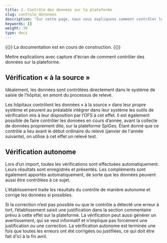 ```yaml
---
title: 2. Contrôle des données sur la plateforme
slug: controle_donnnees
description: "Sur cette page, nous vous expliquons comment contrôler les données importées par votre centre hospitalier sur la plateforme SpiGes."
keywords: []
weight: 30
type: docs
---
```


{{<alert color="info">}}
La documentation est en cours de construction.
{{</alert>}}


Mettre explications avec capture d'écran de comment contrôler des données sur la plateforme.



## Vérification « à la source »

Idéalement, les données sont contrôlées directement dans le système de saisie de l’hôpital, en amont du processus de relevé.

Les hôpitaux contrôlent les données « à la source » dans leur propre système et peuvent au préalable intégrer dans leur système les outils de vérification mis à leur disposition par l’OFS à cet effet. Il est également possible de faire contrôler les données en cours d’année, avant la collecte de données proprement dite, sur la plateforme SpiGes. Étant donné que ce contrôle a lieu avant le début ordinaire du relevé (janvier de l'année suivante), on utilise à cet effet un relevé test.

## Vérification autonome

Lors d’un import, toutes les vérifications sont effectuées automatiquement. Leurs résultats sont enregistrés et présentés. Les compléments sont également apportés automatiquement, de sorte que les données peuvent aussi être contrôlées à ce sujet. 

L’établissement traite les résultats du contrôle de manière autonome et corrige les données si possibles. 

Si la correction n’est pas possible ou que le contrôle a détecté une erreur à tort, l’établissement saisit une justification dans la section commentaire prévu à cette effet sur la plateforme. La vérification peut aussi générer un avertissement, qui se veut informatif et n’implique pas forcément une justification ou une correction. La vérification autonome est terminée une fois que toutes les erreurs ont été corrigées ou justifiées, ce qui doit être fait d’ici à la fin avril.

